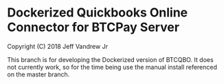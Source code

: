 <h1>Dockerized Quickbooks Online Connector for BTCPay Server</h1>

Copyright (C) 2018 Jeff Vandrew Jr
 
This branch is for developing the Dockerized version of BTCQBO. It does not currently work, so for the time being use the manual install referenced on the master branch.
